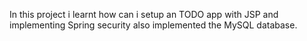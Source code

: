 In this project i learnt how can i setup an TODO app with JSP and implementing Spring security also implemented the MySQL database.
